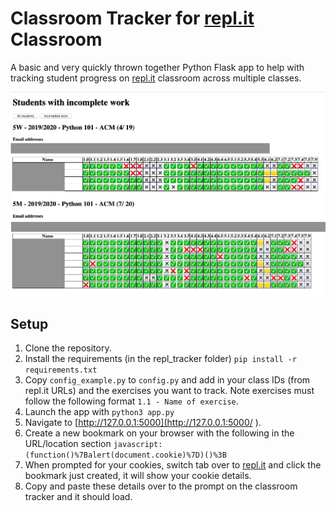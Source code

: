 # Classroom Tracker for [repl.it](repl.it) Classroom
A basic and very quickly thrown together Python Flask app to help with tracking student progress on [repl.it](repl.it) classroom across multiple classes.

![](images/example1.jpg)

## Setup 
1. Clone the repository.
2. Install the requirements (in the repl_tracker folder) `pip install -r requirements.txt`
3. Copy `config_example.py` to `config.py` and add in your class IDs (from repl.it URLs) and the exercises you want to track. Note exercises must follow the following format `1.1 - Name of exercise`.
4. Launch the app with `python3 app.py`
5. Navigate to [http://127.0.0.1:5000](http://127.0.0.1:5000/ ).
6. Create a new bookmark on your browser with the following in the URL/location section ```javascript:(function()%7Balert(document.cookie)%7D)()%3B```
7. When prompted for your cookies, switch tab over to [repl.it](repl.it) and click the bookmark just created, it will show your cookie details.
8. Copy and paste these details over to the prompt on the classroom tracker and it should load.

